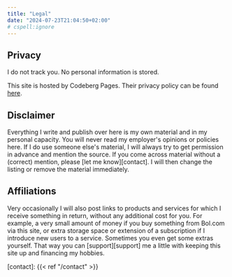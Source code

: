 ```yaml
---
title: "Legal"
date: "2024-07-23T21:04:50+02:00"
# cspell:ignore 
---
```


## Privacy

I do not track you. No personal information is stored.

This site is hosted by Codeberg Pages. Their privacy policy can be found [here][codeberg-privacy].

## Disclaimer

Everything I write and publish over here is my own material and in my personal capacity. You will never read my employer's opinions or policies here. If I do use someone else's material, I will always try to get permission in advance and mention the source. If you come across material without a (correct) mention, please [let me know][contact]. I will then change the listing or remove the material immediately.

## Affiliations

Very occasionally I will also post links to products and services for which I receive something in return, without any additional cost for you. For example, a very small amount of money if you buy something from Bol.com via this site, or extra storage space or extension of a subscription if I introduce new users to a service. Sometimes you even get some extras yourself. That way you can [support][support] me a little with keeping this site up and financing my hobbies.

[codeberg-privacy]: https://codeberg.org/codeberg/org/src/PrivacyPolicy.md
[contact]: {{< ref "/contact" >}}
